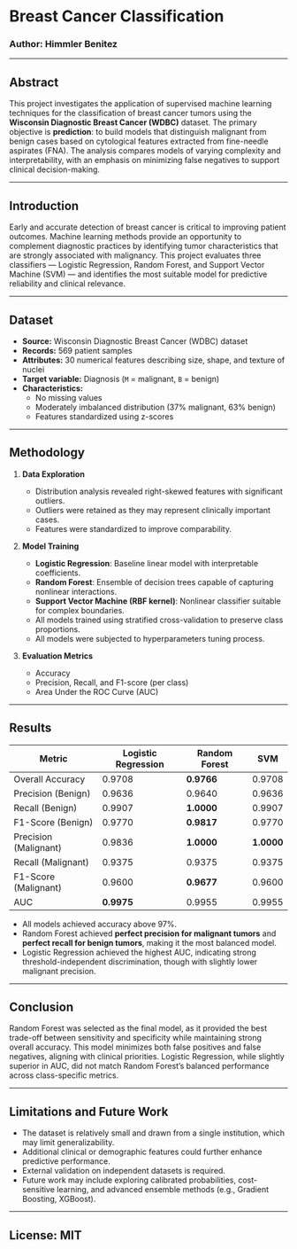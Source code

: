 # Breast Cancer Classification  

### Author: Himmler Benitez

---

## Abstract  
This project investigates the application of supervised machine learning techniques for the classification of breast cancer tumors using the **Wisconsin Diagnostic Breast Cancer (WDBC)** dataset. The primary objective is **prediction**: to build models that distinguish malignant from benign cases based on cytological features extracted from fine-needle aspirates (FNA). The analysis compares models of varying complexity and interpretability, with an emphasis on minimizing false negatives to support clinical decision-making.  

---

## Introduction  
Early and accurate detection of breast cancer is critical to improving patient outcomes. Machine learning methods provide an opportunity to complement diagnostic practices by identifying tumor characteristics that are strongly associated with malignancy. This project evaluates three classifiers — Logistic Regression, Random Forest, and Support Vector Machine (SVM) — and identifies the most suitable model for predictive reliability and clinical relevance.  

---

## Dataset  
- **Source:** Wisconsin Diagnostic Breast Cancer (WDBC) dataset  
- **Records:** 569 patient samples  
- **Attributes:** 30 numerical features describing size, shape, and texture of nuclei  
- **Target variable:** Diagnosis (`M` = malignant, `B` = benign)  
- **Characteristics:**  
  - No missing values  
  - Moderately imbalanced distribution (37% malignant, 63% benign)  
  - Features standardized using z-scores  

---

## Methodology  
1. **Data Exploration**  
   - Distribution analysis revealed right-skewed features with significant outliers.  
   - Outliers were retained as they may represent clinically important cases.  
   - Features were standardized to improve comparability.  

2. **Model Training**  
   - **Logistic Regression**: Baseline linear model with interpretable coefficients.  
   - **Random Forest**: Ensemble of decision trees capable of capturing nonlinear interactions.  
   - **Support Vector Machine (RBF kernel)**: Nonlinear classifier suitable for complex boundaries.  
   - All models trained using stratified cross-validation to preserve class proportions.
   - All models were subjected to hyperparameters tuning process.

3. **Evaluation Metrics**  
   - Accuracy  
   - Precision, Recall, and F1-score (per class)  
   - Area Under the ROC Curve (AUC)  

---

## Results  
| Metric                | Logistic Regression | Random Forest | SVM     |  
|------------------------|---------------------|---------------|---------|  
| Overall Accuracy       | 0.9708              | **0.9766**    | 0.9708  |  
| Precision (Benign)     | 0.9636              | 0.9640        | 0.9636  |  
| Recall (Benign)        | 0.9907              | **1.0000**    | 0.9907  |  
| F1-Score (Benign)      | 0.9770              | **0.9817**    | 0.9770  |  
| Precision (Malignant)  | 0.9836              | **1.0000**    | **1.0000** |  
| Recall (Malignant)     | 0.9375              | 0.9375        | 0.9375  |  
| F1-Score (Malignant)   | 0.9600              | **0.9677**    | 0.9600  |  
| AUC                    | **0.9975**          | 0.9955        | 0.9955  |  

- All models achieved accuracy above 97%.  
- Random Forest achieved **perfect precision for malignant tumors** and **perfect recall for benign tumors**, making it the most balanced model.  
- Logistic Regression achieved the highest AUC, indicating strong threshold-independent discrimination, though with slightly lower malignant precision.  

---

## Conclusion  
Random Forest was selected as the final model, as it provided the best trade-off between sensitivity and specificity while maintaining strong overall accuracy. This model minimizes both false positives and false negatives, aligning with clinical priorities. Logistic Regression, while slightly superior in AUC, did not match Random Forest’s balanced performance across class-specific metrics.  

---

## Limitations and Future Work  
- The dataset is relatively small and drawn from a single institution, which may limit generalizability.  
- Additional clinical or demographic features could further enhance predictive performance.  
- External validation on independent datasets is required.  
- Future work may include exploring calibrated probabilities, cost-sensitive learning, and advanced ensemble methods (e.g., Gradient Boosting, XGBoost).

---
## License: MIT

